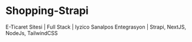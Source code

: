 # Shopping-Strapi
E-Ticaret Sitesi | Full Stack | Iyzico Sanalpos Entegrasyon | Strapi, NextJS, NodeJs, TailwindCSS
